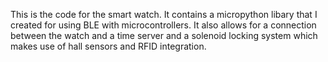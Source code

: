 This is the code for the smart watch. It contains a micropython libary that I created for using BLE with microcontrollers. It also allows for a connection between the watch and a time server and a solenoid locking system which makes use of hall sensors and RFID integration.
